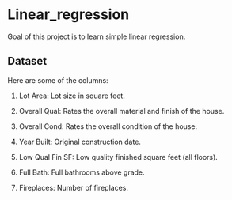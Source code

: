 # Linear_regression

Goal of this project is to learn simple linear regression.

## Dataset

Here are some of the columns:

1. Lot Area: Lot size in square feet.

2. Overall Qual: Rates the overall material and finish of the house.

3. Overall Cond: Rates the overall condition of the house.

4. Year Built: Original construction date.

5. Low Qual Fin SF: Low quality finished square feet (all floors).

6. Full Bath: Full bathrooms above grade.

7. Fireplaces: Number of fireplaces.


